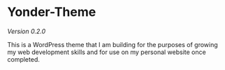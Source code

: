 # Yonder-Theme
*Version 0.2.0*

This is a WordPress theme that I am building for the purposes of growing my web development skills and for use on my personal website once completed.
